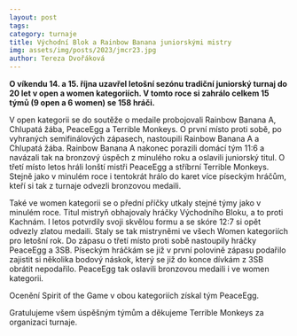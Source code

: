 ```yaml
---
layout: post
tags:
category: turnaje
title: Východní Blok a Rainbow Banana juniorskými mistry
img: assets/img/posts/2023/jmcr23.jpg
author: Tereza Dvořáková
---
```


**O víkendu 14. a 15. října uzavřel letošní sezónu tradiční juniorský turnaj do 20 let v open a women kategoriích. V tomto roce si zahrálo celkem 15 týmů (9 open a 6 women) se 158 hráči.**

V open kategorii se do soutěže o medaile probojovali Rainbow Banana A, Chlupatá žába, PeaceEgg a Terrible Monkeys. O první místo proti sobě, po vyhraných semifinálových zápasech, nastoupili Rainbow Banana A a Chlupatá žába. Rainbow Banana A nakonec porazili domácí tým 11:6 a navázali tak na bronzový úspěch z minulého roku a oslavili juniorský titul. O třetí místo letos hráli lonští mistři PeaceEgg a stříbrní Terrible Monkeys. Stejně jako v minulém roce i tentokrát hrálo do karet více píseckým hráčům, kteří si tak z turnaje odvezli bronzovou medaili. 

Také ve women kategorii se o přední příčky utkaly stejné týmy jako v minulém roce. Titul mistryň obhajovaly hráčky Východního Bloku, a to proti Kachnám. I letos potvrdily svoji skvělou formu a se skóre 12:7 si opět odvezly zlatou medaili. Staly se tak mistryněmi ve všech Women kategoriích pro letošní rok. Do zápasu o třetí místo proti sobě nastoupily hráčky PeaceEgg a 3SB. Píseckým hráčkám se již v první polovině zápasu podařilo zajistit si několika bodový náskok, který se již do konce dívkám z 3SB obrátit nepodařilo. PeaceEgg tak oslavili bronzovou medaili i ve women kategorii. 

Ocenění Spirit of the Game v obou kategoriích získal tým PeaceEgg. 

Gratulujeme všem úspěšným týmům a děkujeme Terrible Monkeys za organizaci turnaje. 
